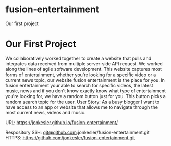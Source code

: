 # fusion-entertainment
Our first project

# Our First Project

We collaboratively worked together to create a website that pulls and integrates data
received from multiple server-side API request. We worked along the lines of agile
software development. This website captures most forms of entertainment, whether you're
looking for a specific video or a current news topic, our website fusion entertainment
is the place for you. In fusion entertainment your able to search for specific videos,
the latest music, news and if you don't know exactly know what type of entertainment you're
 looking for, we have a random button just for you. This button picks a random search topic
 for the user.
 User Story:
 As a busy blogger
 I want to have access to an app or website
 that allows me to navigate through
 the most current news, videos and music.


URL: https://jonkesler.github.io/fusion-entertainment/

Respository
SSH: git@github.com:jonkesler/fusion-entertainment.git
HTTPS: https://github.com/jonkesler/fusion-entertainment.git
